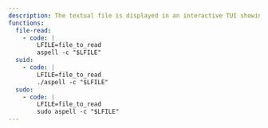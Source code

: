 ```yaml
---
description: The textual file is displayed in an interactive TUI showing only the parts that contain mispelled words.
functions:
  file-read:
    - code: |
        LFILE=file_to_read
        aspell -c "$LFILE"
  suid:
    - code: |
        LFILE=file_to_read
        ./aspell -c "$LFILE"
  sudo:
    - code: |
        LFILE=file_to_read
        sudo aspell -c "$LFILE"
---
```

